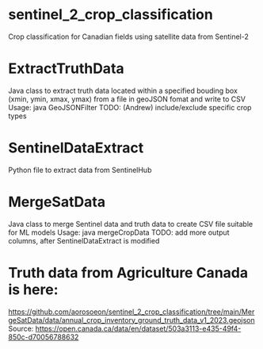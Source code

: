 # sentinel_2_crop_classification
Crop classification for Canadian fields using satellite data from Sentinel-2

# ExtractTruthData
Java class to extract truth data located within a specified bouding box (xmin, ymin, xmax, ymax) from a file in geoJSON fomat and write to CSV
Usage: java GeoJSONFilter <GeoJSONFilePath> <BoundingBoxJSON> <OutputCSVFilePath>
TODO: (Andrew) include/exclude specific crop types 

# SentinelDataExtract
Python file to extract data from SentinelHub

# MergeSatData
Java class to merge Sentinel data and truth data to create CSV file suitable for ML models 
Usage: java mergeCropData <truthDataCSV> <satelliteDataCSV> <outputCSV> <minDistance>
TODO: add more output columns, after SentinelDataExtract is modified

# Truth data from Agriculture Canada is here:
https://github.com/aorosoeon/sentinel_2_crop_classification/tree/main/MergeSatData/data/annual_crop_inventory_ground_truth_data_v1_2023.geojson
Source: https://open.canada.ca/data/en/dataset/503a3113-e435-49f4-850c-d70056788632

